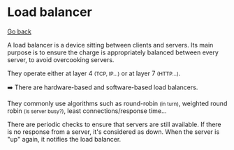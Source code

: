 # Load balancer

[Go back](../index.md#networking-devices)

<div class="row row-cols-lg-2"><div>

A load balancer is a device sitting between clients and servers. Its main purpose is to ensure the charge is appropriately balanced between every server, to avoid overcooking servers.

They operate either at layer 4 <small>(TCP, IP...)</small> or at layer 7 <small>(HTTP...)</small>.

➡️ There are hardware-based and software-based load balancers.
</div><div>

They commonly use algorithms such as round-robin <small>(in turn)</small>, weighted round robin <small>(is server busy?)</small>, least connections/response time...

There are periodic checks to ensure that servers are still available. If there is no response from a server, it's considered as down. When the server is "up" again, it notifies the load balancer.
</div></div>